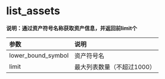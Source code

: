 # list_assets

**说明：通过资产符号名称获取资产信息，并返回前limit个**

| 参数 | 说明 |
| :--- | :--- |
| lower_bound_symbol | 资产符号名 |
| limit | 最大列表数量（不超过1000） |



